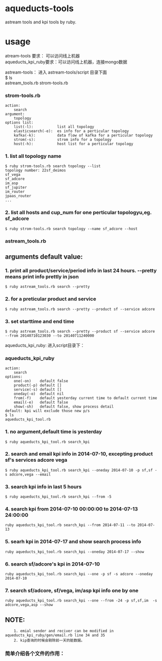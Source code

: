 aqueducts-tools
===============

astream tools and kpi tools by ruby.

usage
================
atream-tools 要求： 可以访问线上机器<br/>
aqueducts_kpi_ruby要求：可以访问线上机器，连接mongo数据

astream-tools：
  进入 astream-tools/script 目录下面<br/>
	$ ls <br/>
	astream_tools.rb strom-tools.rb
### strom-tools.rb
	action:
		search
	argument:
		topology
	options list:
		list(-l):           list all topology
		elasticsearch(-e):  es info for a perticular topology
		kafka(-k):          data flow of kafka for a perticular topology
		strom(-s):	        strom info for a topology
		host(-h):			host list for a perticular topology
	
### 1. list all topology name
	$ ruby strom-tools.rb search topology --list
	topology number: 22sf_deimos
	sf_vega
	sf_adcore
	im_asp
	sf_jupiter
	im_router
	jpaas_router
	...
### 2. list all hosts and cup_num for one perticular topologyu,eg. sf_adcore
	$ ruby strom-tools.rb search topology --name sf_adcore --host

###	astream_tools.rb
##      arguments default value:

### 1. print all product/service/period info in last 24 hours. --pretty means print info prettly in json
	$ ruby astream_tools.rb search --pretty
### 2. for a preticular product and service
	$ ruby astream_tools.rb search --pretty --product sf --service adcore
### 3. set starttime and end time 
	$ ruby astream_tools.rb search --pretty --product sf --service adcore --from 20140710123030 --to 20140711240000


aqueducts_kpi_ruby:
   进入script目录下：<br/>
###	aqueducts_kpi_ruby
	action:
		search
	options:
		one(-on) 	default false
		product(-p) default []
		service(-s) default []
		oneday(-o) 	default nil
		from(-f) 	default yesterday current time to default current time
		email(-e) 	default false
		show(-sh) 	default false, show process detail
	default: kpi will exclude those new p/s
	$ ls
	aqueducts_kpi_tool.rb
### 1. no argument,default time is yesterday
	$ ruby aqueducts_kpi_tool.rb search_kpi
### 2. search and email  kpi info in 2014-07-10, excepting product sf's services adcore vega
	$ ruby aqueducts_kpi_tool.rb search_kpi --oneday 2014-07-10 -p sf,sf -s adcore,vega --email
### 3. search kpi info in last 5 hours
	$ ruby aqueducts_kpi_tool.rb search_kpi --from -5
### 4. search kpi from 2014-07-10 00:00:00 to 2014-07-13 24:00:00
	ruby aqueducts_kpi_tool.rb search_kpi --from 2014-07-11 --to 2014-07-13
### 5. searh kpi in 2014-07-17 and show search process info
	ruby aqueducts_kpi_tool.rb search_kpi --oneday 2014-07-17 --show
### 6. search sf/adcore's kpi in 2014-07-10
	ruby aqueducts_kpi_tool.rb search_kpi --one -p sf -s adcore --oneday 2014-07-10
### 7. search sf/adcore, sf/vega, im/asp kpi info one by one
	ruby aqueducts_kpi_tool.rb search_kpi --one --from -24 -p sf,sf,im  -s adcore,vega,asp --show
##	NOTE:
        1. emial sender and reciver can be modified in aqueducts_kpi_ruby/gen/email.rb line 34 and 35
        2. kip查询的时候会剔除前一天的脏数据。
### 简单介绍各个文件的作用：

	
	
	
		
	

	
	
	
	
	
	
	
	
	
    
	
